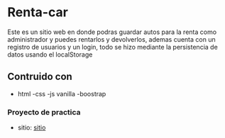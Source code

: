 # Renta-car

Este es un sitio web en donde podras guardar autos para la renta como administrador y puedes rentarlos y devolverlos, ademas cuenta con un registro de usuarios y un login, todo se hizo mediante la persistencia de datos usando el localStorage

## Contruido con 

- html
-css
-js vanilla
-boostrap

### Proyecto de practica

- sitio: [sitio](https://renta-car-ser.netlify.app/login)